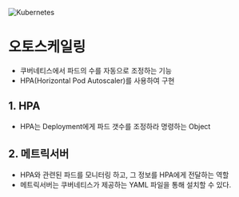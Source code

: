 ![Kubernetes](https://github.com/user-attachments/assets/3ec2d35d-184a-480a-878f-1f89f9547880)

# 오토스케일링
- 쿠버네티스에서 파드의 수를 자동으로 조정하는 기능
- HPA(Horizontal Pod Autoscaler)를 사용하여 구현

## 1. HPA
- HPA는 Deployment에게 파드 갯수를 조정하라 명령하는 Object

## 2. 메트릭서버
- HPA와 관련된 파드를 모니터링 하고, 그 정보를 HPA에게 전달하는 역할
- 메트릭서버는 쿠버네티스가 제공하는 YAML 파일을 통해 설치할 수 있다.